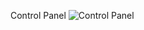 Control Panel
![Control Panel](https://github.com/user-attachments/assets/ee29ec92-2c17-4e20-8112-d1863623f10e)

